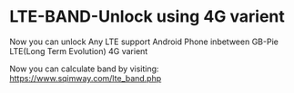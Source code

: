 # LTE-BAND-Unlock using 4G varient
Now you can unlock Any LTE support Android Phone inbetween GB-Pie LTE(Long Term Evolution) 4G varient

Now you can calculate band by visiting: https://www.sqimway.com/lte_band.php
